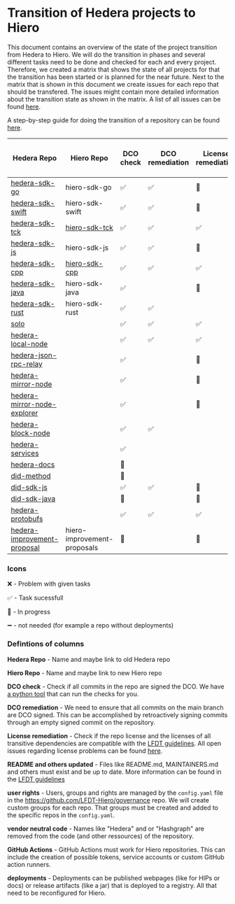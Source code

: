 # Transition of Hedera projects to Hiero

This document contains an overview of the state of the project transition from Hedera to Hiero.
We will do the transition in phases and several different tasks need to be done and checked for each and every project.
Therefore, we created a matrix that shows the state of all projects for that the transition has been started or is planned for the near future.
Next to the matrix that is shown in this document we create issues for each repo that should be transfered.
The issues might contain more detailed information about the transition state as shown in the matrix.
A list of all issues can be found [here](https://github.com/LFDT-Hiero/tsc/issues/5).

A step-by-step guide for doing the transition of a repository can be found [here](https://github.com/hiero-ledger/hiero/blob/main/hashgraph-transfer.md).

| Hedera Repo                                                                             | Hiero Repo                  | DCO check          | DCO remediation  | License remediation  | README and others updated | user rights    | vendor neutral code | GitHub Actions     | deployments        | Community informed |
| --------------------------------------------------------------------------------------- | --------------------------- | ------------------ | ---------- | -------------- | ------------------------- | -------------- | ------------------- | ------------------ | ------------------ | ------------------ |
| [hedera-sdk-go](https://github.com/hashgraph/hedera-sdk-go)                             | hiero-sdk-go                | :white_check_mark: | :white_check_mark: | :construction: | :construction:            | :construction: |                     | :construction:     | :heavy_minus_sign: | |
| [hedera-sdk-swift](https://github.com/hashgraph/hedera-sdk-swift)                       | hiero-sdk-swift             | :white_check_mark: | :white_check_mark: | :construction: | :construction:            | :construction: |                     | :construction:     | :heavy_minus_sign: | |
| [hedera-sdk-tck](https://github.com/hashgraph/hedera-sdk-tck)                           | [hiero-sdk-tck](https://github.com/hiero-ledger/hiero-sdk-tck)               | :white_check_mark: | :white_check_mark: | :white_check_mark: | :construction: | :white_check_mark: |                     | :construction: | :heavy_minus_sign: | |
| [hedera-sdk-js](https://github.com/hashgraph/hedera-sdk-js)                             | hiero-sdk-js                | :white_check_mark: | :white_check_mark: | :construction: |                           |                |                     |                    |                    | |
| [hedera-sdk-cpp](https://github.com/hashgraph/hedera-sdk-cpp)                           | [hiero-sdk-cpp](https://github.com/hiero-ledger/hiero-sdk-cpp)               | :white_check_mark: | :white_check_mark: | :white_check_mark: | :construction: | :white_check_mark: |                     | :construction: | :heavy_minus_sign: | |
| [hedera-sdk-java](https://github.com/hashgraph/hedera-sdk-java)                         | hiero-sdk-java              | :white_check_mark:     |            | :construction: |                           |                |                     |                    |                    | |
| [hedera-sdk-rust](https://github.com/hashgraph/hedera-sdk-rust)                         | hiero-sdk-rust              | :white_check_mark: | :white_check_mark: |                |                           |                |                     |                    |                    | |
| [solo](https://github.com/hashgraph/solo)                                               |                             | :white_check_mark: | :white_check_mark: |      :white_check_mark: |                           |                |                     |                    |                    | |
| [hedera-local-node](https://github.com/hashgraph/hedera-local-node)                     |                             | :white_check_mark: | :white_check_mark: | :white_check_mark: |                           |                |                     |                    |                    | |
| [hedera-json-rpc-relay](https://github.com/hashgraph/hedera-json-rpc-relay)             |                             | :white_check_mark:    |            | :construction: |                           |                |                     |                    |                    | |
| [hedera-mirror-node](https://github.com/hashgraph/hedera-mirror-node)                   |                             | :white_check_mark:    |            | :construction: |                           | :white_check_mark: |                     |                    |                    | |
| [hedera-mirror-node-explorer](https://github.com/hashgraph/hedera-mirror-node-explorer) |                             | :white_check_mark: |            |      :construction: |                           |                |                     |                    |                    | |
| [hedera-block-node](https://github.com/hashgraph/hedera-block-node)                     |                             | :white_check_mark: | :white_check_mark: |                |                           |:white_check_mark: |                     |                    |                    | |
| [hedera-services](https://github.com/hashgraph/hedera-services)                         |                             | :white_check_mark:    |            |                |                           |                |                     |                    |                    | |
| [hedera-docs](https://github.com/hashgraph/hedera-docs)                                 |                             | :construction:     |            |                |                           |                |                     |                    |                    | |
| [did-method](https://github.com/hashgraph/did-method)                                   |                             | :construction:     |            |                |                           |                |                     |                    |                    | |
| [did-sdk-js](https://github.com/hashgraph/did-sdk-js)                                   |                             | :white_check_mark: | :white_check_mark: | :construction: |                           |                |                     |                    |                    | |
| [did-sdk-java](https://github.com/hashgraph/did-sdk-java)                               |                             | :construction:     |            | :construction: |                           |                |                     |                    |                    | |
| [hedera-protobufs](https://github.com/hashgraph/hedera-protobufs)                       |                             | :white_check_mark: | :white_check_mark: | :white_check_mark: |                           |     |                     |                    |                    | |
| [hedera-improvement-proposal](https://github.com/hashgraph/hedera-improvement-proposal) | hiero-improvement-proposals | :construction:     |            | :construction: | :construction:            | :construction: |                     | :construction:     | :heavy_minus_sign: | |

### Icons

:x: - Problem with given tasks

:white_check_mark: - Task sucessfull 

:construction: - In progress

:heavy_minus_sign: - not needed (for example a repo without deployments)

### Defintions of columns

**Hedera Repo** - Name and maybe link to old Hedera repo

**Hiero Repo** - Name and maybe link to new Hiero repo

**DCO check** - Check if all commits in the repo are signed the DCO. We have [a python tool](https://github.com/hiero-ledger/hiero/tree/main/dco-check) that can run the checks for you.

**DCO remediation** - We need to ensure that all commits on the main branch are DCO signed. This can be accomplished by retroactively signing commits through an empty signed commit on the repository.

**License remediation** - Check if the repo license and the licenses of all transitive dependencies are compatible with the [LFDT guidelines](https://lf-decentralized-trust.github.io/governance/governing-documents/allowed-third-party-licenses.html). All open issues regarding license problems can be found [here](https://github.com/LFDT-Hiero/tsc/labels/license%20issue).

**README and others updated** - Files like README.md, MAINTAINERS.md and others must exist and be up to date. More information can be found in the [LFDT guidelines](https://lf-decentralized-trust.github.io/governance/governing-documents/repository-structure.html)

**user rights** - Users, groups and rights are managed by the `config.yaml` file in the https://github.com/LFDT-Hiero/governance repo. We will create custom groups for each repo. That groups must be created and added to the specific repos in the `config.yaml`.

**vendor neutral code** - Names like "Hedera" and or "Hashgraph" are removed from the code (and other ressources) of the repository.

**GitHub Actions** - GitHub Actions must work for Hiero repositories. This can include the creation of possible tokens, service accounts or custom GitHub action runners.

**deployments** - Deployments can be published webpages (like for HIPs or docs) or release artifacts (like a jar) that is deployed to a registry. All that need to be reconfigured for Hiero.

